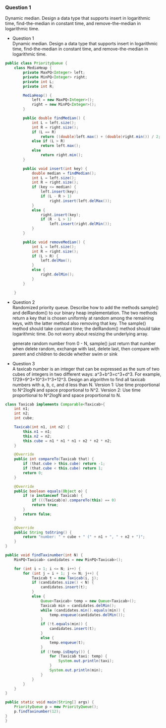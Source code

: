 ### Question 1
Dynamic median. Design a data type that supports insert in logarithmic time, find-the-median in constant time, and remove-the-median in logarithmic time.

- Question 1  
Dynamic median.
Design a data type that supports insert in logarithmic time, find-the-median in constant time, and remove-the-median in logarithmic time.

```java
public class PriorityQueue {
    class MediaHeap {
        private MaxPQ<Integer> left;
        private MinPQ<Integer> right;
        private int L;
        private int R;

        MediaHeap() {
            left = new MaxPQ<Integer>();
            right = new MinPQ<Integer>();
        }

        public double findMedian() {
            int L = left.size();
            int R = right.size();
            if (L == R)
                return ((double)left.max() + (double)right.min()) / 2;
            else if (L > R)
                return left.max();
            else
                return right.min();
        }

        public void insert(int key) {
            double median = findMedian();
            int L = left.size();
            int R = right.size();
            if (key <= median) {
                left.insert(key);
                if (L - R > 1)
                    right.insert(left.delMax());
            }
            else {
                right.insert(key);
                if (R - L > 1)
                    left.insert(right.delMin());
            }
        }

        public void removeMedian() {
            int L = left.size();
            int R = right.size();
            if (L > R) {
                left.delMax();
            }
            else {
                right.delMin();
            }
        }

    }
```
- Question 2  
Randomized priority queue. Describe how to add the methods sample() and delRandom() to our binary heap implementation. The two methods return a key that is chosen uniformly at random among the remaining keys, with the latter method also removing that key. The sample() method should take constant time; the delRandom() method should take logarithmic time. Do not worry about resizing the underlying array.


    generate random number from 0 - N, sample() just return that number
    when delete random, exchange with last, delete last, then compare with parent and children to decide whether swim or sink

- Question 3  
A taxicab number is an integer that can be expressed as the sum of two cubes of integers in two different ways: a^3+b^3=c^3+d^3.
For example, 1729=9^3+10^3=1^3+12^3. Design an algorithm to find all taxicab numbers with a, b, c, and d less than N.
Version 1: Use time proportional to N^2logN and space proportional to N^2.
Version 2: Use time proportional to N^2logN and space proportional to N.

```java
class Taxicab implements Comparable<Taxicab>{
    int n1;
    int n2;
    int cube;

    Taxicab(int n1, int n2) {
        this.n1 = n1;
        this.n2 = n2;
        this.cube = n1 * n1 * n1 + n2 * n2 * n2;
    }

    @Override
    public int compareTo(Taxicab that) {
        if (that.cube > this.cube) return -1;
        if (that.cube < this.cube) return 1;
        return 0;
    }

    @Override
    public boolean equals(Object o) {
        if (o instanceof Taxicab) {
            if (((Taxicab)o).compareTo(this) == 0)
            return true;
        }
        return false;
    }

    @Override
    public String toString() {
        return "number: " + cube + " (" + n1 + ", " + n2 + ")";
    }
}

public void findTaxinumber(int N) {
    MinPQ<Taxicab> candidates = new MinPQ<Taxicab>();

    for (int i = 1; i <= N; i++) {
        for (int j = i + 1; j <= N; j++) {
            Taxicab t = new Taxicab(i, j);
            if (candidates.size() < N) {
                candidates.insert(t);
            }
            else {
                Queue<Taxicab> temp = new Queue<Taxicab>();
                Taxicab min = candidates.delMin();
                while (candidates.min().equals(min)) {
                    temp.enqueue(candidates.delMin());
                }
                if (!t.equals(min)) {
                    candidates.insert(t);
                }
                else {
                    temp.enqueue(t);
                }
                if (!temp.isEmpty()) {
                    for (Taxicab taxi: temp) {
                        System.out.println(taxi);
                    }
                    System.out.println(min);
                }
            }
        }
    }
}

public static void main(String[] args) {
    PriorityQueue p = new PriorityQueue();
    p.findTaxinumber(12);
}
}
``` 
